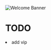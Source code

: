 ![Welcome Banner](https://media.giphy.com/media/v1.Y2lkPTc5MGI3NjExaTVybGR6cmZubjg2ZDd4cm53bWFubzV4b3NpemQ2ZjZzaTMxMTdzbiZlcD12MV9naWZzX3NlYXJjaCZjdD1n/3o7abAHdYvZdBNnGZq/giphy.gif)

# TODO
<li>add vip</li>
